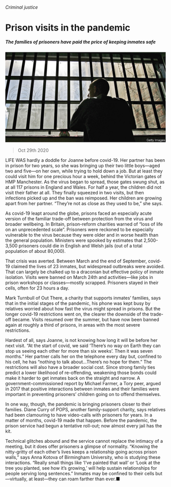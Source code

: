 ###### Criminal justice

# Prison visits in the pandemic 

##### The families of prisoners have paid the price of keeping inmates safe 

![image](images/20201031_BRP005_0.jpg) 

> Oct 29th 2020 

LIFE WAS hardly a doddle for Joanne before covid-19. Her partner has been in prison for two years, so she was bringing up their two little boys—aged two and five—on her own, while trying to hold down a job. But at least they could visit him for one precious hour a week, behind the Victorian gates of HMP Manchester. As the virus began to spread, those gates swung shut, as at all 117 prisons in England and Wales. For half a year, the children did not visit their father at all. They finally squeezed in two visits, but then infections picked up and the ban was reimposed. Her children are growing apart from her partner. “They’re not as close as they used to be,” she says.

As covid-19 leapt around the globe, prisons faced an especially acute version of the familiar trade-off between protection from the virus and broader wellbeing. In Britain, prison-reform charities warned of “loss of life on an unprecedented scale”. Prisoners were reckoned to be especially vulnerable to the virus because they were older and in worse health than the general population. Ministers were spooked by estimates that 2,500-3,500 prisoners could die in English and Welsh jails (out of a total population of about 80,000).


That crisis was averted. Between March and the end of September, covid-19 claimed the lives of 23 inmates, but widespread outbreaks were avoided. That can largely be chalked up to a draconian but effective policy of inmate isolation. Visits were banned on March 24th and activities—like jobs in prison workshops or classes—mostly scrapped. Prisoners stayed in their cells, often for 23 hours a day.

Mark Turnbull of Out There, a charity that supports inmates’ families, says that in the initial stages of the pandemic, his phone was kept busy by relatives worried about how fast the virus might spread in prisons. But the longer covid-19 restrictions went on, the clearer the downside of the trade-off became. Visits resumed over the summer, but have now been banned again at roughly a third of prisons, in areas with the most severe restrictions.

Hardest of all, says Joanne, is not knowing how long it will be before her next visit. “At the start of covid, we said ‘There’s no way on Earth they can stop us seeing each other for more than six weeks’. Then it was seven months.” Her partner calls her on the telephone every day but, confined to his cell, he has “nothing to talk about…There’s no hope for them.” The restrictions will also have a broader social cost. Since strong family ties predict a lower likelihood of re-offending, weakening those bonds could make it harder to get inmates back on the straight and narrow. A government-commissioned report by Michael Farmer, a Tory peer, argued in 2017 that positive interactions between inmates and their families were important in preventing prisoners’ children going on to offend themselves.

In one way, though, the pandemic is bringing prisoners closer to their families. Diane Curry of POPS, another family-support charity, says relatives had been clamouring to have video-calls with prisoners for years. In a matter of months, covid-19 made that happen. Before the pandemic, the prison service had begun a tentative roll-out; now almost every jail has the kit.

Technical glitches abound and the service cannot replace the intimacy of a meeting, but it does offer prisoners a glimpse of normality. “Knowing the nitty-gritty of each other’s lives keeps a relationship going across prison walls,” says Anna Kotova of Birmingham University, who is studying these interactions. “Really small things like ‘I’ve painted that wall’ or ‘Look at the tree you planted, see how it’s growing,’ will help sustain relationships for people serving long sentences.” Inmates may be confined to their cells but—virtually, at least—they can roam farther than ever.■

